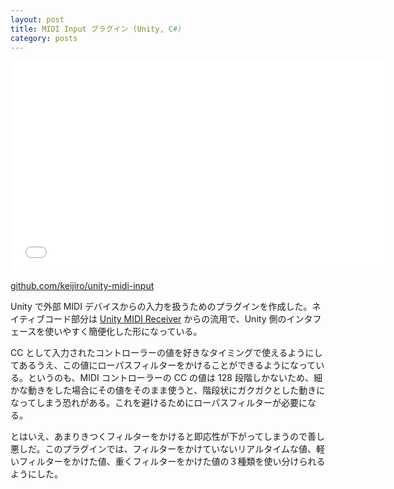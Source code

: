 ```yaml
---
layout: post
title: MIDI Input プラグイン (Unity, C#)
category: posts
---
```


<div  class="videoframe"><iframe src="//player.vimeo.com/video/78024247" width="600" height="337" frameborder="0" webkitallowfullscreen mozallowfullscreen allowfullscreen></iframe></div>

[github.com/keijiro/unity-midi-input](https://github.com/keijiro/unity-midi-input)

Unity で外部 MIDI デバイスからの入力を扱うためのプラグインを作成した。ネイティブコード部分は [Unity MIDI Receiver](https://github.com/keijiro/unity-midi-receiver) からの流用で、Unity 側のインタフェースを使いやすく簡便化した形になっている。

CC として入力されたコントローラーの値を好きなタイミングで使えるようにしてあるうえ、この値にローパスフィルターをかけることができるようになっている。というのも、MIDI コントローラーの CC の値は 128 段階しかないため、細かな動きをした場合にその値をそのまま使うと、階段状にガクガクとした動きになってしまう恐れがある。これを避けるためにローパスフィルターが必要になる。

とはいえ、あまりきつくフィルターをかけると即応性が下がってしまうので善し悪しだ。このプラグインでは、フィルターをかけていないリアルタイムな値、軽いフィルターをかけた値、重くフィルターをかけた値の３種類を使い分けられるようにした。
